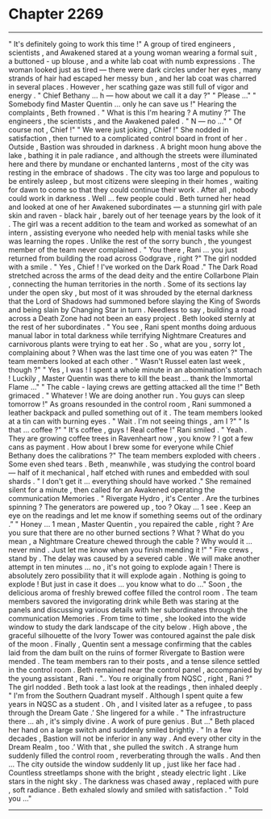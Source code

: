 
# Chapter 2269


---

" It's definitely going to work this time !"
A group of tired engineers , scientists , and Awakened stared at a young woman wearing a formal suit , a buttoned - up blouse , and a white lab coat with numb expressions . The woman looked just as tired — there were dark circles under her eyes , many strands of hair had escaped her messy bun , and her lab coat was charred in several places .
However , her scathing gaze was still full of vigor and energy .
" Chief Bethany ... h — how about we call it a day ?"
" Please ..."
" Somebody find Master Quentin ... only he can save us !"
Hearing the complaints , Beth frowned . " What is this I'm hearing ? A mutiny ?"
The engineers , the scientists , and the Awakened paled .
" N — no ..."
" Of course not , Chief !"
" We were just joking , Chief !"
She nodded in satisfaction , then turned to a complicated control board in front of her . Outside , Bastion was shrouded in darkness . A bright moon hung above the lake , bathing it in pale radiance , and although the streets were illuminated here and there by mundane or enchanted lanterns , most of the city was resting in the embrace of shadows .
The city was too large and populous to be entirely asleep , but most citizens were sleeping in their homes , waiting for dawn to come so that they could continue their work . After all , nobody could work in darkness .
Well ... few people could .
Beth turned her head and looked at one of her Awakened subordinates — a stunning girl with pale skin and raven - black hair , barely out of her teenage years by the look of it . The girl was a recent addition to the team and worked as somewhat of an intern , assisting everyone who needed help with menial tasks while she was learning the ropes .
Unlike the rest of the sorry bunch , the youngest member of the team never complained .
" You there , Rani ... you just returned from building the road across Godgrave , right ?"
The girl nodded with a smile . " Yes , Chief ! I've worked on the Dark Road ."
The Dark Road stretched across the arms of the dead deity and the entire Collarbone Plain , connecting the human territories in the north . Some of its sections lay under the open sky , but most of it was shrouded by the eternal darkness that the Lord of Shadows had summoned before slaying the King of Swords and being slain by Changing Star in turn .
Needless to say , building a road across a Death Zone had not been an easy project . Beth looked sternly at the rest of her subordinates .
" You see , Rani spent months doing arduous manual labor in total darkness while terrifying Nightmare Creatures and carnivorous plants were trying to eat her . So , what are you , sorry lot , complaining about ? When was the last time one of you was eaten ?"
The team members looked at each other .
" Wasn't Russel eaten last week , though ?"
" Yes , I was ! I spent a whole minute in an abomination's stomach ! Luckily , Master Quentin was there to kill the beast ... thank the Immortal Flame ..."
" The cable - laying crews are getting attacked all the time !"
Beth grimaced .
" Whatever ! We are doing another run . You guys can sleep tomorrow !"
As groans resounded in the control room , Rani summoned a leather backpack and pulled something out of it . The team members looked at a tin can with burning eyes .
" Wait . I'm not seeing things , am I ?"
" Is that ... coffee ?"
" It's coffee , guys ! Real coffee !"
Rani smiled . " Yeah . They are growing coffee trees in Ravenheart now , you know ? I got a few cans as payment . How about I brew some for everyone while Chief Bethany does the calibrations ?"
The team members exploded with cheers . Some even shed tears .
Beth , meanwhile , was studying the control board — half of it mechanical , half etched with runes and embedded with soul shards . " I don't get it ... everything should have worked ."
She remained silent for a minute , then called for an Awakened operating the communication Memories .
" Rivergate Hydro , it's Center . Are the turbines spinning ? The generators are powered up , too ? Okay ... 1 see . Keep an eye on the readings and let me know if something seems out of the ordinary .”
" Honey ... 1 mean , Master Quentin , you repaired the cable , right ? Are you sure that there are no other burned sections ? What ? What do you mean , a Nightmare Creature chewed through the cable ? Why would it ... never mind . Just let me know when you finish mending it !"
" Fire crews , stand by . The delay was caused by a severed cable . We will make another attempt in ten minutes ... no , it's not going to explode again ! There is absolutely zero possibility that it will explode again . Nothing is going to explode ! But just in case it does ... you know what to do ..."
Soon , the delicious aroma of freshly brewed coffee filled the control room . The team members savored the invigorating drink while Beth was staring at the panels and discussing various details with her subordinates through the communication Memories . From time to time , she looked into the wide window to study the dark landscape of the city below .
High above , the graceful silhouette of the Ivory Tower was contoured against the pale disk of the moon .
Finally , Quentin sent a message confirming that the cables laid from the dam built on the ruins of former Rivergate to Bastion were mended . The team members ran to their posts , and a tense silence settled in the control room .
Beth remained near the control panel , accompanied by the young assistant , Rani . ".. You re originally from NQSC , right , Rani ?"
The girl nodded .
Beth took a last look at the readings , then inhaled deeply .
" I'm from the Southern Quadrant myself . Although I spent quite a few years in NQSC as a student . Oh , and I visited later as a refugee , to pass through the Dream Gate .’
She lingered for a while . " The infrastructure there ... ah , it's simply divine . A work of pure genius . But ..."
Beth placed her hand on a large switch and suddenly smiled brightly .
" In a few decades , Bastion will not be inferior in any way . And every other city in the Dream Realm , too .’
With that , she pulled the switch .
A strange hum suddenly filled the control room , reverberating through the walls . And then ...
The city outside the window suddenly lit up , just like her face had .
Countless streetlamps shone with the bright , steady electric light .
Like stars in the night sky .
The darkness was chased away , replaced with pure , soft radiance .
Beth exhaled slowly and smiled with satisfaction .
" Told you ..."

---

